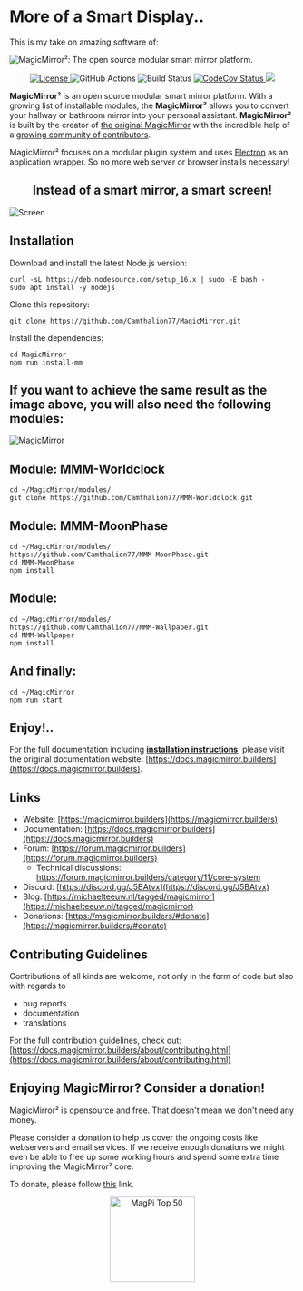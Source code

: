 <h1>More of a Smart Display..</h1>

This is my take on amazing software of:

![MagicMirror²: The open source modular smart mirror platform. ](.github/header.png)

<p style="text-align: center">
  <a href="https://choosealicense.com/licenses/mit">
		<img src="https://img.shields.io/badge/license-MIT-blue.svg" alt="License">
	</a>
	<img src="https://img.shields.io/github/actions/workflow/status/michmich/magicmirror/automated-tests.yaml" alt="GitHub Actions">
	<img src="https://img.shields.io/github/checks-status/michmich/magicmirror/master" alt="Build Status">
	<a href="https://codecov.io/gh/MichMich/MagicMirror">
		<img src="https://codecov.io/gh/MichMich/MagicMirror/branch/master/graph/badge.svg?token=LEG1KitZR6" alt="CodeCov Status"/>
	</a>
	<a href="https://github.com/MichMich/MagicMirror">
		<img src="https://img.shields.io/github/stars/michmich/magicmirror?style=social">
	</a>
</p>

**MagicMirror²** is an open source modular smart mirror platform. With a growing list of installable modules, the **MagicMirror²** allows you to convert your hallway or bathroom mirror into your personal assistant. **MagicMirror²** is built by the creator of [the original MagicMirror](https://michaelteeuw.nl/tagged/magicmirror) with the incredible help of a [growing community of contributors](https://github.com/MichMich/MagicMirror/graphs/contributors).

MagicMirror² focuses on a modular plugin system and uses [Electron](https://www.electronjs.org/) as an application wrapper. So no more web server or browser installs necessary!

<center><h2>Instead of a smart mirror, a smart screen!</h2></center>

![Screen](https://user-images.githubusercontent.com/2944375/212940700-7b6c7662-75e6-4cb2-a756-d10f237919e6.jpg)

## Installation

Download and install the latest Node.js version:
````
curl -sL https://deb.nodesource.com/setup_16.x | sudo -E bash -
sudo apt install -y nodejs
````

Clone this repository:
````
git clone https://github.com/Camthalion77/MagicMirror.git
````

Install the dependencies:
````
cd MagicMirror
npm run install-mm
````
## If you want to achieve the same result as the image above, you will also need the following modules: 

![MagicMirror](https://user-images.githubusercontent.com/2944375/212946403-818c6319-b1df-4aee-94c9-14b468c9e48d.jpg)

## Module: MMM-Worldclock
````
cd ~/MagicMirror/modules/
git clone https://github.com/Camthalion77/MMM-Worldclock.git
````

## Module: MMM-MoonPhase
````
cd ~/MagicMirror/modules/
https://github.com/Camthalion77/MMM-MoonPhase.git
cd MMM-MoonPhase
npm install
````

## Module: 
````
cd ~/MagicMirror/modules/
https://github.com/Camthalion77/MMM-Wallpaper.git
cd MMM-Wallpaper
npm install
````


## And finally:
````
cd ~/MagicMirror
npm run start
````

## Enjoy!..


For the full documentation including **[installation instructions](https://docs.magicmirror.builders/getting-started/installation.html)**, please visit the original documentation website: [https://docs.magicmirror.builders](https://docs.magicmirror.builders).

## Links

- Website: [https://magicmirror.builders](https://magicmirror.builders)
- Documentation: [https://docs.magicmirror.builders](https://docs.magicmirror.builders)
- Forum: [https://forum.magicmirror.builders](https://forum.magicmirror.builders)
  - Technical discussions: https://forum.magicmirror.builders/category/11/core-system
- Discord: [https://discord.gg/J5BAtvx](https://discord.gg/J5BAtvx)
- Blog: [https://michaelteeuw.nl/tagged/magicmirror](https://michaelteeuw.nl/tagged/magicmirror)
- Donations: [https://magicmirror.builders/#donate](https://magicmirror.builders/#donate)

## Contributing Guidelines

Contributions of all kinds are welcome, not only in the form of code but also with regards to

- bug reports
- documentation
- translations

For the full contribution guidelines, check out: [https://docs.magicmirror.builders/about/contributing.html](https://docs.magicmirror.builders/about/contributing.html)

## Enjoying MagicMirror? Consider a donation!

MagicMirror² is opensource and free. That doesn't mean we don't need any money.

Please consider a donation to help us cover the ongoing costs like webservers and email services.
If we receive enough donations we might even be able to free up some working hours and spend some extra time improving the MagicMirror² core.

To donate, please follow [this](https://www.paypal.com/cgi-bin/webscr?cmd=_s-xclick&hosted_button_id=G5D8E9MR5DTD2&source=url) link.

<p style="text-align: center">
	<a href="https://forum.magicmirror.builders/topic/728/magicmirror-is-voted-number-1-in-the-magpi-top-50"><img src="https://magicmirror.builders/img/magpi-best-watermark-custom.png" width="150" alt="MagPi Top 50"></a>
</p>
